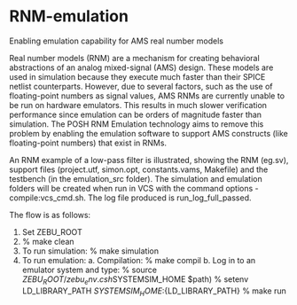 # RNM-emulation
Enabling emulation capability for AMS real number models

Real number models (RNM) are a mechanism for creating behavioral abstractions of an analog mixed-signal (AMS) design.  These models are used in simulation because they execute much faster than their SPICE netlist counterparts.  However, due to several factors, such as the use of floating-point numbers as signal values, AMS RNMs are currently unable to be run on hardware emulators.  This results in much slower verification performance since emulation can be orders of magnitude faster than simulation.  The POSH RNM Emulation technology aims to remove this problem by enabling the emulation software to support AMS constructs (like floating-point numbers) that exist in RNMs.

An RNM example of a low-pass filter is illustrated, showing the RNM (eg.sv), support files (project.utf, simon.opt, constants.vams, Makefile) and the testbench (in the emulation_src folder).  The simulation and emulation folders will be created when run in VCS with the command options -compile:vcs_cmd.sh.  The log file produced is run_log_full_passed.

The flow is as follows:
1.  Set ZEBU_ROOT
2.  % make clean
3.  To run simulation:
 % make simulation
4.  To run emulation:
 a. Compilation:
    % make compil
 b. Log in to an emulator system and type:
       % source $ZEBU_ROOT/zebu_env.csh
       % setenv SYSTEMSIM_HOME/u/tools/co-design/v2.3.6/bin/arch/i686_Linux_2.4.2-2/
       % set path=($SYSTEMSIM_HOME $path)
       % setenv LD_LIBRARY_PATH ${SYSTEMSIM_HOME}:${LD_LIBRARY_PATH}
       % make run
